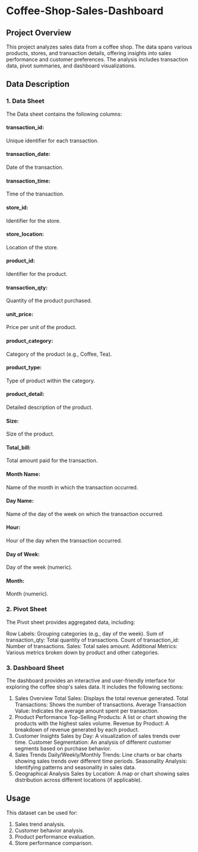 # Coffee-Shop-Sales-Dashboard
## Project Overview
This project analyzes sales data from a coffee shop. The data spans various products, stores, and transaction details, offering insights into sales performance and customer preferences. The analysis includes transaction data, pivot summaries, and dashboard visualizations.

## Data Description
### 1. Data Sheet
The Data sheet contains the following columns:

#### transaction_id:
Unique identifier for each transaction.
#### transaction_date:
Date of the transaction.
#### transaction_time: 
Time of the transaction.
#### store_id: 
Identifier for the store.
#### store_location: 
Location of the store.
#### product_id: 
Identifier for the product.
#### transaction_qty: 
Quantity of the product purchased.
#### unit_price:
Price per unit of the product.
#### product_category:
Category of the product (e.g., Coffee, Tea).
#### product_type:
Type of product within the category.
#### product_detail:
Detailed description of the product.
#### Size:
Size of the product.
#### Total_bill:
Total amount paid for the transaction.
#### Month Name:
Name of the month in which the transaction occurred.
#### Day Name:
Name of the day of the week on which the transaction occurred.
#### Hour: 
Hour of the day when the transaction occurred.
#### Day of Week:
Day of the week (numeric).
#### Month:
Month (numeric).
### 2. Pivot Sheet
The Pivot sheet provides aggregated data, including:

Row Labels: Grouping categories (e.g., day of the week).
Sum of transaction_qty: Total quantity of transactions.
Count of transaction_id: Number of transactions.
Sales: Total sales amount.
Additional Metrics: Various metrics broken down by product and other categories.
### 3. Dashboard Sheet
The dashboard provides an interactive and user-friendly interface for exploring the coffee shop's sales data. It includes the following sections:

1. Sales Overview
Total Sales: Displays the total revenue generated.
Total Transactions: Shows the number of transactions.
Average Transaction Value: Indicates the average amount spent per transaction.
2. Product Performance
Top-Selling Products: A list or chart showing the products with the highest sales volume.
Revenue by Product: A breakdown of revenue generated by each product.
3. Customer Insights
Sales by Day: A visualization of sales trends over time.
Customer Segmentation: An analysis of different customer segments based on purchase behavior.
4. Sales Trends
Daily/Weekly/Monthly Trends: Line charts or bar charts showing sales trends over different time periods.
Seasonality Analysis: Identifying patterns and seasonality in sales data.
5. Geographical Analysis
Sales by Location: A map or chart showing sales distribution across different locations (if applicable).
## Usage
This dataset can be used for:

1. Sales trend analysis.
2. Customer behavior analysis.
3. Product performance evaluation.
4. Store performance comparison.
